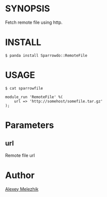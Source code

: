 # SYNOPSIS

Fetch remote file using http.


# INSTALL

    $ panda install Sparrowdo::RemoteFile

# USAGE

    $ cat sparrowfile

    module_run 'RemoteFile' %(
        url => 'http://somehost/somefile.tar.gz'
    );

# Parameters

## url

Remote file url
  
# Author

[Alexey Melezhik](melezhik@gmail.com)
